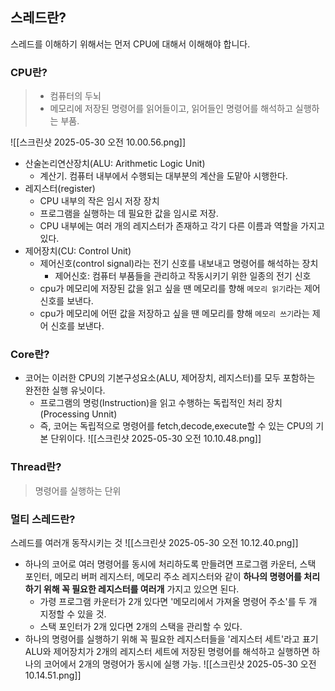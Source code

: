 ## 스레드란?
스레드를 이해하기 위해서는 먼저 CPU에 대해서 이해해야 합니다.

### CPU란?
> - 컴퓨터의 두뇌
> - 메모리에 저장된 명령어를 읽어들이고, 읽어들인 명령어를 해석하고 실행하는 부품.

![[스크린샷 2025-05-30 오전 10.00.56.png]]

- 산술논리연산장치(ALU: Arithmetic Logic Unit)
    - 계산기. 컴퓨터 내부에서 수행되는 대부분의 계산을 도맡아 시행한다.
- 레지스터(register)
    - CPU 내부의 작은 임시 저장 장치
    - 프로그램을 실행하는 데 필요한 값을 임시로 저장.
    - CPU 내부에는 여러 개의 레지스터가 존재하고 각기 다른 이름과 역할을 가지고 있다.
- 제어장치(CU: Control Unit)
    - 제어신호(control signal)라는 전기 신호를 내보내고 명령어를 해석하는 장치
        - 제어신호: 컴퓨터 부품들을 관리하고 작동시키기 위한 일종의 전기 신호
    - cpu가 메모리에 저장된 값을 읽고 싶을 땐 메모리를 향해 `메모리 읽기`라는 제어 신호를 보낸다.
    - cpu가 메모리에 어떤 값을 저장하고 싶을 땐 메모리를 향해 `메모리 쓰기`라는 제어 신호를 보낸다.

### Core란?
- 코어는 이러한 CPU의 기본구성요소(ALU, 제어장치, 레지스터)를 모두 포함하는 완전한 실행 유닛이다.
    - 프로그램의 명렁(Instruction)을 읽고 수행하는 독립적인 처리 장치(Processing Unnit)
    - 즉, 코어는 독립적으로 명령어를 fetch,decode,execute할 수 있는 CPU의 기본 단위이다.
![[스크린샷 2025-05-30 오전 10.10.48.png]]

### Thread란?
> 명령어를 실행하는 단위

### 멀티 스레드란?
스레드를 여러개 동작시키는 것
![[스크린샷 2025-05-30 오전 10.12.40.png]]
- 하나의 코어로 여러 명령어를 동시에 처리하도록 만들려면 프로그램 카운터, 스택 포인터, 메모리 버퍼 레지스터, 메모리 주소 레지스터와 같이 **하나의 명령어를 처리하기 위해 꼭 필요한 레지스터를 여러개** 가지고 있으면 된다.
    - 가령 프로그램 카운터가 2개 있다면 '메모리에서 가져올 명령어 주소'를 두 개 지정할 수 있을 것.
    - 스택 포인터가 2개 있다면 2개의 스택을 관리할 수 있다.
- 하나의 명령어를 실행하기 위해 꼭 필요한 레지스터들을 '레지스터 세트'라고 표기  
    ALU와 제어장치가 2개의 레지스터 세트에 저장된 명령어를 해석하고 실행하면 하나의 코어에서 2개의 명령어가 동시에 실행 가능.
![[스크린샷 2025-05-30 오전 10.14.51.png]]